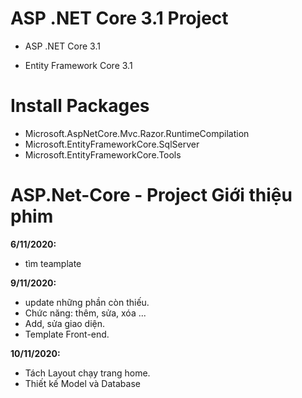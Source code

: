 # ASP .NET Core 3.1 Project
- ASP .NET Core 3.1

- Entity Framework Core 3.1

# Install Packages

- Microsoft.AspNetCore.Mvc.Razor.RuntimeCompilation
- Microsoft.EntityFrameworkCore.SqlServer
- Microsoft.EntityFrameworkCore.Tools

# ASP.Net-Core - Project Giới thiệu phim

**6/11/2020:** 
- tìm teamplate

**9/11/2020:**
- update những phần còn thiếu.
- Chức năng: thêm, sửa, xóa ...
- Add, sửa giao diện.
- Template Front-end.

**10/11/2020:**
- Tách Layout chạy trang home.
- Thiết kế Model và Database
